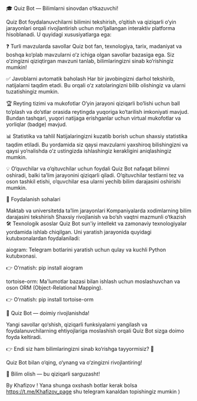 🎓 Quiz Bot — Bilimlarni sinovdan o‘tkazuvchi!

Quiz Bot foydalanuvchilarni bilimini tekshirish, o‘qitish va qiziqarli o‘yin jarayonlari orqali rivojlantirish uchun mo‘ljallangan interaktiv platforma hisoblanadi. U quyidagi xususiyatlarga ega:

❓ Turli mavzularda savollar
Quiz bot fan, texnologiya, tarix, madaniyat va boshqa ko‘plab mavzularni o‘z ichiga olgan savollar bazasiga ega. Siz o‘zingizni qiziqtirgan mavzuni tanlab, bilimlaringizni sinab ko‘rishingiz mumkin!

✅ Javoblarni avtomatik baholash
Har bir javobingizni darhol tekshirib, natijalarni taqdim etadi. Bu orqali o‘z xatolaringizni bilib olishingiz va ularni tuzatishingiz mumkin.

🏆 Reyting tizimi va mukofotlar
O‘yin jarayoni qiziqarli bo‘lishi uchun ball to‘plash va do‘stlar orasida reytingda yuqoriga ko‘tarilish imkoniyati mavjud. Bundan tashqari, yuqori natijaga erishganlar uchun virtual mukofotlar va yorliqlar (badge) mavjud.

📊 Statistika va tahlil
Natijalaringizni kuzatib borish uchun shaxsiy statistika taqdim etiladi. Bu yordamida siz qaysi mavzularni yaxshiroq bilishingizni va qaysi yo‘nalishda o‘z ustingizda ishlashingiz kerakligini aniqlashingiz mumkin.

💡 O‘quvchilar va o‘qituvchilar uchun foydali
Quiz Bot nafaqat bilimni oshiradi, balki ta’lim jarayonini qiziqarli qiladi. O‘qituvchilar testlarni tez va oson tashkil etishi, o‘quvchilar esa ularni yechib bilim darajasini oshirishi mumkin.

🎯 Foydalanish sohalari

Maktab va universitetda ta’lim jarayonlari
Kompaniyalarda xodimlarning bilim darajasini tekshirish
Shaxsiy rivojlanish va bo‘sh vaqtni mazmunli o‘tkazish
🛠 Texnologik asoslar
Quiz Bot sun'iy intellekt va zamonaviy texnologiyalar yordamida ishlab chiqilgan. Uni yaratish jarayonida quyidagi kutubxonalardan foydalaniladi:

aiogram: Telegram botlarini yaratish uchun qulay va kuchli Python kutubxonasi.

👉 O‘rnatish: pip install aiogram

tortoise-orm: Ma'lumotlar bazasi bilan ishlash uchun moslashuvchan va oson ORM (Object-Relational Mapping).

👉 O‘rnatish: pip install tortoise-orm

🤖 Quiz Bot — doimiy rivojlanishda!

Yangi savollar qo‘shish, qiziqarli funksiyalarni yangilash va foydalanuvchilarning ehtiyojlariga moslashish orqali Quiz Bot sizga doimo foyda keltiradi.

👉 Endi siz ham bilimlaringizni sinab ko‘rishga tayyormisiz? 🎉

Quiz Bot bilan o‘qing, o‘ynang va o‘zingizni rivojlantiring!

🎯 Bilim olish — bu qiziqarli sarguzasht!


By Khafizov !
Yana shunga oxshash botlar kerak bolsa  https://t.me/Khafizov_page  shu telegram kanaldan topishingiz mumkin )

